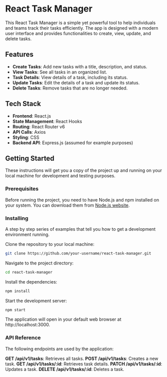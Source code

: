 # React Task Manager

This React Task Manager is a simple yet powerful tool to help individuals and teams track their tasks efficiently. The app is designed with a modern user interface and provides functionalities to create, view, update, and delete tasks.

## Features

- **Create Tasks**: Add new tasks with a title, description, and status.
- **View Tasks**: See all tasks in an organized list.
- **Task Details**: View details of a task, including its status.
- **Update Tasks**: Edit the details of a task and update its status.
- **Delete Tasks**: Remove tasks that are no longer needed.

## Tech Stack

- **Frontend**: React.js
- **State Management**: React Hooks
- **Routing**: React Router v6
- **API Calls**: Axios
- **Styling**: CSS
- **Backend API**: Express.js (assumed for example purposes)

## Getting Started

These instructions will get you a copy of the project up and running on your local machine for development and testing purposes.

### Prerequisites

Before running the project, you need to have Node.js and npm installed on your system. You can download them from [Node.js website](https://nodejs.org/).

### Installing

A step by step series of examples that tell you how to get a development environment running.

Clone the repository to your local machine:

```bash
git clone https://github.com/your-username/react-task-manager.git
```

Navigate to the project directory:

```bash
cd react-task-manager
```

Install the dependencies:

```bash
npm install
```

Start the development server:

```bash
npm start
```

The application will open in your default web browser at http://localhost:3000.

### API Reference

The following endpoints are used by the application:

**GET /api/v1/tasks**: Retrieves all tasks.
**POST /api/v1/tasks**: Creates a new task.
**GET /api/v1/tasks/:id**: Retrieves task details.
**PATCH /api/v1/tasks/:id**: Updates a task.
**DELETE /api/v1/tasks/:id**: Deletes a task.
